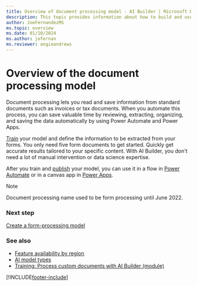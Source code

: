 ```yaml
---
title: Overview of document processing model - AI Builder | Microsoft Docs
description: This topic provides information about how to build and use document processing models in AI Builder.
author: JoeFernandezMS
ms.topic: overview
ms.date: 01/10/2024
ms.author: jofernan
ms.reviewer: angieandrews
---
```


# Overview of the document processing model

Document processing lets you read and save information from standard documents such as invoices or tax documents. When you automate this process, you can save valuable time by reviewing, extracting, organizing, and saving the data automatically by using Power Automate and Power Apps.

[Train](train-model.md) your model and define the information to be extracted from your forms. You only need five form documents to get started. Quickly get accurate results tailored to your specific content. With AI Builder, you don't need a lot of manual intervention or data science expertise.

After you train and [publish](publish-model.md) your model, you can use it in a flow in [Power Automate](form-processing-model-in-flow.md) or in a canvas app in [Power Apps](form-processor-component-in-powerapps.md).

 > [!NOTE]
 > Document processing name used to be form processing until June 2022.

### Next step

[Create a form-processing model](create-form-processing-model.md)

### See also

- [Feature availability by region](availability-region.md)  
- [AI model types](model-types.md)
- [Training: Process custom documents with AI Builder (module)](/training/modules/get-started-with-form-processing/)

[!INCLUDE[footer-include](includes/footer-banner.md)]
